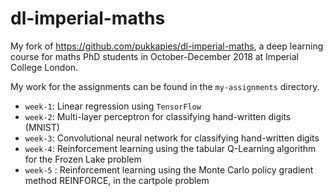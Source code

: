 # dl-imperial-maths
My fork of https://github.com/pukkapies/dl-imperial-maths, a deep learning course for maths PhD students in October-December 2018 at Imperial College London.

My work for the assignments can be found in the `my-assignments` directory.

- `week-1`: Linear regression using `TensorFlow`
- `week-2`: Multi-layer perceptron for classifying hand-written digits (MNIST)
- `week-3`: Convolutional neural network for classifying hand-written digits
- `week-4`: Reinforcement learning using the tabular Q-Learning algorithm for the Frozen Lake problem
- `week-5` : Reinforcement learning using the Monte Carlo policy gradient method REINFORCE, in the cartpole problem
